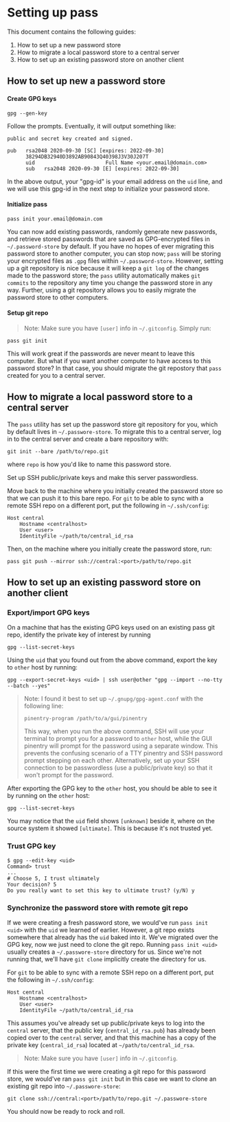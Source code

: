 # Setting up pass
This document contains the following guides:
1. How to set up a new password store
1. How to migrate a local password store to a central server
1. How to set up an existing password store on another client

## How to set up new a password store

#### Create GPG keys

```
gpg --gen-key
```

Follow the prompts. Eventually, it will output something like:

```
public and secret key created and signed.

pub   rsa2048 2020-09-30 [SC] [expires: 2022-09-30]
      38294DB32940D3892AB90843Q40398J3V30J207T
      uid                       Full Name <your.email@domain.com>
      sub   rsa2048 2020-09-30 [E] [expires: 2022-09-30]
```

In the above output, your "gpg-id" is your email address on the `uid` line, and
we will use this gpg-id in the next step to initialize your password store.

#### Initialize pass

```
pass init your.email@domain.com
```

You can now add existing passwords, randomly generate new passwords, and
retrieve stored passwords that are saved as GPG-encrypted files in
`~/.password-store` by default. If you have no hopes of ever migrating this
password store to another computer, you can stop now; `pass` will be storing
your encrypted files as `.gpg` files within `~/.password-store`. However,
setting up a git repository is nice because it will keep a `git log` of the
changes made to the password store; the `pass` utility automatically makes `git
commits` to the repository any time you change the password store in any way.
Further, using a git repository allows you to easily migrate the password store
to other computers.

#### Setup git repo
> Note: Make sure you have `[user]` info in `~/.gitconfig`.
Simply run:
```
pass git init
```

This will work great if the passwords are never meant to leave this computer.
But what if you want another computer to have access to this password store? In
that case, you should migrate the git repostory that `pass` created for you to
a central server.

## How to migrate a local password store to a central server
The `pass` utility has set up the password store git repository for you, which
by default lives in `~/.passwore-store`. To migrate this to a central server,
log in to the central server and create a bare repository with:
```
git init --bare /path/to/repo.git
```
where `repo` is how you'd like to name this password store.

Set up SSH public/private keys and make this server passwordless.

Move back to the machine where you initially created the password store so that
we can push it to this bare repo. For `git` to be able to sync with a remote
SSH repo on a different port, put the following in `~/.ssh/config`:
```
Host central
    Hostname <centralhost>
    User <user>
    IdentityFile ~/path/to/central_id_rsa
```

Then, on the machine where you initially create the password store, run:
```
pass git push --mirror ssh://central:<port>/path/to/repo.git
```

## How to set up an existing password store on another client

### Export/import GPG keys
On a machine that has the existing GPG keys used on an existing pass git repo,
identify the private key of interest by running
```
gpg --list-secret-keys
```

Using the `uid` that you found out from the above command, export the key to
`other` host by running:
```
gpg --export-secret-keys <uid> | ssh user@other "gpg --import --no-tty --batch --yes"
```

> Note: I found it best to set up `~/.gnupg/gpg-agent.conf` with the following
> line:
>
> `pinentry-program /path/to/a/gui/pinentry`
>
> This way, when you run the above command, SSH will use your terminal to
> prompt you for a password to `other` host, while the GUI pinentry will prompt
> for the password using a separate window. This prevents the confusing
> scenario of a TTY pinentry and SSH password prompt stepping on each other.
> Alternatively, set up your SSH connection to be passwordless (use a
> public/private key) so that it won't prompt for the password.

After exporting the GPG key to the `other` host, you should be able to see it
by running on the `other` host:
```
gpg --list-secret-keys
```

You may notice that the `uid` field shows `[unknown]` beside it, where on the
source system it showed `[ultimate]`. This is because it's not trusted yet.

### Trust GPG key
```
$ gpg --edit-key <uid>
Command> trust
...
# Choose 5, I trust ultimately
Your decision? 5
Do you really want to set this key to ultimate trust? (y/N) y
```

### Synchronize the password store with remote git repo
If we were creating a fresh password store, we would've run `pass init <uid>`
with the `uid` we learned of earlier. However, a git repo exists somewhere that
already has the `uid` baked into it. We've migrated over the GPG key, now we
just need to clone the git repo. Running `pass init <uid>` usually creates a
`~/.passwore-store` directory for us. Since we're not running that, we'll have
`git clone` implicitly create the directory for us.

For `git` to be able to sync with a remote SSH repo on a different port, put
the following in `~/.ssh/config`:
```
Host central
    Hostname <centralhost>
    User <user>
    IdentityFile ~/path/to/central_id_rsa
```

This assumes you've already set up public/private keys to log into the
`central` server, that the public key (`central_id_rsa.pub`) has already been
copied over to the `central` server, and that this machine has a copy of the
private key (`central_id_rsa`) located at `~/path/to/central_id_rsa`.

> Note: Make sure you have `[user]` info in `~/.gitconfig`.

If this were the first time we were creating a git repo for this password
store, we would've ran `pass git init` but in this case we want to clone an
existing git repo into `~/.passwore-store`:
```
git clone ssh://central:<port>/path/to/repo.git ~/.passwore-store
```

You should now be ready to rock and roll.

